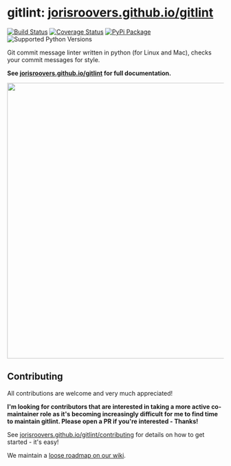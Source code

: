 # gitlint: [jorisroovers.github.io/gitlint](http://jorisroovers.github.io/gitlint/) #

[![Build Status](https://travis-ci.org/jorisroovers/gitlint.svg?branch=master)](https://travis-ci.org/jorisroovers/gitlint)
[![Coverage Status](https://coveralls.io/repos/jorisroovers/gitlint/badge.svg?branch=master&service=github)](https://coveralls.io/github/jorisroovers/gitlint?branch=master)
[![PyPi Package](https://img.shields.io/pypi/v/gitlint.png)](https://pypi.python.org/pypi/gitlint)
![Supported Python Versions](https://img.shields.io/pypi/pyversions/gitlint.svg)

Git commit message linter written in python (for Linux and Mac), checks your commit messages for style.

**See [jorisroovers.github.io/gitlint](http://jorisroovers.github.io/gitlint/) for full documentation.**

<a href="http://jorisroovers.github.io/gitlint/" target="_blank"><img src="https://asciinema.org/a/30477.png" width="640"/></a>

## Contributing ##
All contributions are welcome and very much appreciated!

**I'm looking for contributors that are interested in taking a more active co-maintainer role as it's becoming increasingly difficult for me to find time to maintain gitlint. Please open a PR if you're interested - Thanks!**

See [jorisroovers.github.io/gitlint/contributing](http://jorisroovers.github.io/gitlint/contributing) for details on
how to get started - it's easy!

We maintain a [loose roadmap on our wiki](https://github.com/jorisroovers/gitlint/wiki/Roadmap).
